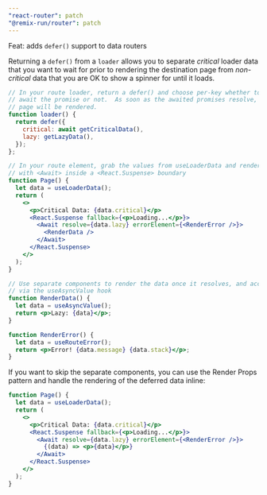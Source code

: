 ```yaml
---
"react-router": patch
"@remix-run/router": patch
---
```


Feat: adds `defer()` support to data routers

Returning a `defer()` from a `loader` allows you to separate _critical_ loader data that you want to wait for prior to rendering the destination page from _non-critical_ data that you are OK to show a spinner for until it loads.

```jsx
// In your route loader, return a defer() and choose per-key whether to
// await the promise or not.  As soon as the awaited promises resolve, the
// page will be rendered.
function loader() {
  return defer({
    critical: await getCriticalData(),
    lazy: getLazyData(),
  });
};

// In your route element, grab the values from useLoaderData and render them
// with <Await> inside a <React.Suspense> boundary
function Page() {
  let data = useLoaderData();
  return (
    <>
      <p>Critical Data: {data.critical}</p>
      <React.Suspense fallback={<p>Loading...</p>}>
        <Await resolve={data.lazy} errorElement={<RenderError />}>
          <RenderData />
        </Await>
      </React.Suspense>
    </>
  );
}

// Use separate components to render the data once it resolves, and access it
// via the useAsyncValue hook
function RenderData() {
  let data = useAsyncValue();
  return <p>Lazy: {data}</p>;
}

function RenderError() {
  let data = useRouteError();
  return <p>Error! {data.message} {data.stack}</p>;
}
```

If you want to skip the separate components, you can use the Render Props
pattern and handle the rendering of the deferred data inline:

```jsx
function Page() {
  let data = useLoaderData();
  return (
    <>
      <p>Critical Data: {data.critical}</p>
      <React.Suspense fallback={<p>Loading...</p>}>
        <Await resolve={data.lazy} errorElement={<RenderError />}>
          {(data) => <p>{data}</p>}
        </Await>
      </React.Suspense>
    </>
  );
}
```
